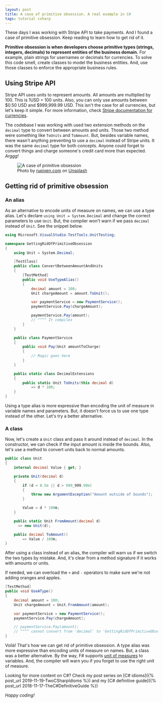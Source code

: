 ```yaml
---
layout: post
title: A case of primitive obsession. A real example in C#
tags: tutorial csharp
---
```


These days I was working with Stripe API to take payments. And I found a case of primitive obsession. Keep reading to learn how to get rid of it.

**Primitive obsession is when developers choose primitive types (strings, integers, decimals) to represent entities of the business domain.** For example, plain strings for usernames or decimals for currencies. To solve this code smell, create classes to model the business entities. And, use those classes to enforce the appropriate business rules.

## Using Stripe API

Stripe API uses units to represent amounts. All amounts are multiplied by 100. This is 1USD = 100 units. Also, you can only use amounts between $0.50 USD and $999,999.99 USD. This isn't the case for all currencies, but let's keep it simple. For more information, check [Stripe documentation for currencies](https://stripe.com/docs/currencies#zero-decimal).

The codebase I was working with used two extension methods on the `decimal` type to convert between amounts and units. Those two method were something like `ToUnits` and `ToAmount`. But, besides variable names, there wasn't anything preventing to use a `decimal` instead of Stripe units. It was the same `decimal` type for both concepts. Anyone could forget to convert things and charge someone's credit card more than expected. _Arggg!_

<figure>
<img src="https://images.unsplash.com/photo-1563013544-824ae1b704d3?ixlib=rb-1.2.1&q=80&fm=jpg&crop=entropy&cs=tinysrgb&w=800&h=400&fit=crop" alt="A case of primitive obsession" />

<figcaption><span>Photo by <a href="https://unsplash.com/@rupixen?utm_source=unsplash&amp;utm_medium=referral&amp;utm_content=creditCopyText">rupixen.com</a> on <a href="https://unsplash.com/?utm_source=unsplash&amp;utm_medium=referral&amp;utm_content=creditCopyText">Unsplash</a></span></figcaption>
</figure>

## Getting rid of primitive obsession

### An alias

As an alternative to encode units of measure on names, we can use a type alias. Let's declare `using Unit = System.Decimal` and change the correct parameters to use `Unit`. But, the compiler won't warn if we pass `decimal` instead of `Unit`. See the snippet below.

```csharp
using Microsoft.VisualStudio.TestTools.UnitTesting;

namespace GettingRidOfPrimitiveObsession
{
    using Unit = System.Decimal;

    [TestClass]
    public class ConvertBetweenAmountAndUnits
    {
        [TestMethod]
        public void UseTypeAlias()
        {
            decimal amount = 100;
            Unit chargeAmount = amount.ToUnit();

            var paymentService = new PaymentService();
            paymentService.Pay(chargeAmount);

            paymentService.Pay(amount);
            // ^^^^ It compiles
        }
    }

    public class PaymentService
    {
        public void Pay(Unit amountToCharge)
        {
            // Magic goes here
        }
    }

    public static class DecimalExtensions
    {
        public static Unit ToUnits(this decimal d)
            => d * 100;
    }
}
```

Using a type alias is more expressive than encoding the unit of measure in variable names and parameters. But, it doesn't force us to use one type instead of the other. Let's try a better alternative.

### A class

Now, let's create a `Unit` class and pass it around instead of `decimal`. In the constructor, we can check if the input amount is inside the bounds. Also, let's use a method to convert units back to normal amounts.

```csharp
public class Unit
{
    internal decimal Value { get; }

    private Unit(decimal d)
    {
        if (d < 0.5m || d > 999_999.99m)
        {
            throw new ArgumentException("Amount outside of bounds");
        }

        Value = d * 100m;
    }

    public static Unit FromAmount(decimal d)
      => new Unit(d);

    public decimal ToAmount()
        => Value / 100m;
}
```

After using a class instead of an alias, the compiler will warn us if we switch the two types by mistake. And, it's clear from a method signature if it works with amounts or units.

If needed, we can overload the `+` and `-` operators to make sure we're not adding oranges and apples.

```csharp
[TestMethod]
public void UseAType()
{
    decimal amount = 100;
    Unit chargeAmount = Unit.FromAmount(amount);

    var paymentService = new PaymentService();
    paymentService.Pay(chargeAmount);

    // paymentService.Pay(amount);
    // ^^^^ cannot convert from 'decimal' to 'GettingRidOfPrimitiveObsession.Unit'
}
```

Voilà! That's how we can get rid of primitive obsession. A type alias was more expressive than encoding units of measure on names. But, a class was a better alternative. By the way, F# supports [unit of measures](https://docs.microsoft.com/en-us/dotnet/fsharp/language-reference/units-of-measure) to variables. And, the compiler will warn you if you forget to use the right unit of measure.

Looking for more content on C#? Check my post series on [C# idioms]({% post_url 2019-11-19-TwoCSharpIdioms %}) and my [C# definitive guide]({% post_url 2018-11-17-TheC#DefinitiveGuide %})

_Happy coding!_
